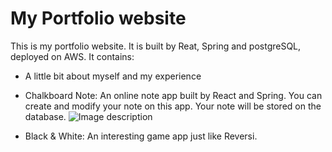 # My Portfolio website

This is my portfolio website. It is built by Reat, Spring and postgreSQL, deployed on AWS.
It contains:
* A little bit about myself and my experience

* Chalkboard Note: An online note app built by React and Spring. You can create and modify your note on this app. Your note will be stored on the database.
![Image description](https://github.com/fuhuan1991/my_portfolio_website/raw/master/p1.png)

* Black & White: An interesting game app just like Reversi. 
